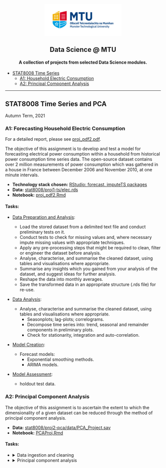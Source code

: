 <div align="center">
  <img src="./MTU_Logo.jpg" width="250">
  <h2> Data Science @ MTU</h2>
  <h4>A collection of projects from selected Data Science modules.</h4>
</div>

- [STAT8008 Time Series](https://github.com/pachristopher/data-science-mtu#stat8008-time-series-and-pca)
  - [A1: Household Electric Consumption](https://github.com/pachristopher/data-science-mtu#a1-forecasting-household-electric-consumption)
  - [A2: Principal Component Analysis](https://github.com/pachristopher/data-science-mtu#a2-principal-component-analysis)

---

## STAT8008 Time Series and PCA

Autumn Term, 2021

### A1: Forecasting Household Electric Consumption 

For a detailed report, please see [proj_pdf2.pdf](./stat8008/proj1-ts/proj_pdf2.pdf).

The objective of this assignment is to develop and test a model for forecasting electrical power consumption within a household from historical power consumption time series data. The open-source dataset contains over 2 million measurements of power consumption which was gathered in a house in France between December 2006 and November 2010, at one minute intervals. 

- **Technology stack chosen:** [RStudio: forecast, imputeTS packages](https://pkg.robjhyndman.com/forecast/)
- **Data:** [stat8008/proj1-ts/elec.rds](https://archive.ics.uci.edu/ml/datasets/individual+household+electric+power+consumption)
- **Notebook:** [proj_pdf2.Rmd](./stat8008/proj1-ts/proj_pdf2.Rmd)

#### Tasks:

- [Data Preparation and Analysis](./stat8008/proj1-ts/Data_prep.R):
  - Load the stored dataset from a delimited text file and conduct preliminary tests on it.
  - Conduct tests to check for missing values and, where necessary impute missing values with appropriate techniques.
  - Apply any pre-processing steps that might be required to clean, filter or engineer the dataset before analysis.
  - Analyse, characterise, and summarise the cleaned dataset, using tables and visualisations where appropriate.
  - Summarise any insights which you gained from your analysis of the dataset, and suggest ideas for further analysis.
  - Reshape the data into monthly averages.
  - Save the transformed data in an appropriate structure (.rds file) for re-use.

- [Data Analysis](./stat8008/proj1-ts/proj_pdf2.Rmd):
    - Analyse, characterise and summarise the cleaned dataset, using tables and visualisations where appropriate.
        - Seasonplots; lag-plots; correlograms.
        - Decompose time series into: trend, seasonal and remainder components in preliminary plots.
        - Check for stationarity, integration and auto-correlation.

- [Model Creation](./stat8008/proj1-ts/proj_pdf2.Rmd):
    - Forecast models:
        - Exponential smoothing methods.
        - ARIMA models.

- [Model Assessment](./stat8008/proj1-ts/proj_pdf2.Rmd):
    - holdout test data.

### A2: Principal Component Analysis 

The objective of this assignment is to ascertain the extent to which the dimensionality of a given dataset can be reduced through the method of principal component analysis.

- **Data:** [stat8008/proj2-pca/data/PCA_Project.sav](./stat8008/proj2-pca/PCA_Project.sav)
- **Notebook:** [PCAProj.Rmd](./stat8008/proj2-pca/PCAProj.Rmd)

#### Tasks:

<ul>
  <li>
  <details>
    <summary>Data ingestion and cleaning</summary>
    <ul>
      <li>
        Read in data from SPSS .sav file. 
      </li>
      <li>
        Extract the make and model and use that for the row name. 
      </li>
      <li>
        Remove variables deemed to be uninformative, such as the number of passengers, insurance category and the length of the car.
      </li>
      <li>
        Transform 'cylinders' variable from factor to numeric type.?
      </li>
      <li>
        Report summary statistics for the dataset; plot correlation matrix and create pairs plot for summary of data.
      </li>
    </ul>
  </details>
  </li>
  <li>
    <details>
      <summary>Principal component analysis</summary>
      <ul>
        <li>
          Test whether data suitable for data reduction techniques using Bartlett's Sphericity test.
        </li>
        <li>
          Perform PCA using base R and FactoMineR functions, after standardising the variables.
        </li>
        <li>
          Compare and contrast the principal component scores and correlations of principal components
          with original variables for both functions. 
        </li>
        <li>
          Decide how many components to retain using scree plots. .
        </li>
        <li>
          Split the dataset into two groups: USA cars and non-USA cars and re-perform the foregoing analysis on the two seperate groups.
        </li>  
      </ul>
    </details>
  </li>
</ul>

